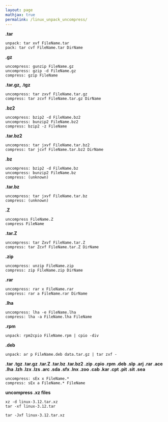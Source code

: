 ```yaml
---
layout: page
mathjax: true
permalink: /linux_unpack_uncompress/
---
```


**.tar**

```shell
unpack: tar xvf FileName.tar
pack: tar cvf FileName.tar DirName
```

**.gz**

```shell
uncompress: gunzip FileName.gz
uncompress: gzip -d FileName.gz
compress: gzip FileName
```

**.tar.gz, .tgz**

```shell
uncompress: tar zxvf FileName.tar.gz
compress: tar zcvf FileName.tar.gz DirName
```

**.bz2**
```shell
uncompress: bzip2 -d FileName.bz2
uncompress: bunzip2 FileName.bz2
compress: bzip2 -z FileName
```

**.tar.bz2**

```shell
uncompress: tar jxvf FileName.tar.bz2
compress: tar jcvf FileName.tar.bz2 DirName
```

**.bz**

```shell
uncompress: bzip2 -d FileName.bz
uncompress: bunzip2 FileName.bz
compress: (unknown)
```

**.tar.bz**

```shell
uncompress: tar jxvf FileName.tar.bz
compress: (unknown)
```

**.Z**

```shell
uncompress FileName.Z
compress FileName
```

**.tar.Z**

```shell
uncompress: tar Zxvf FileName.tar.Z
compress: tar Zcvf FileName.tar.Z DirName
```

**.zip**

```shell
uncompress: unzip FileName.zip
compress: zip FileName.zip DirName
```

**.rar**

```shell
uncompress: rar x FileName.rar
compress: rar a FileName.rar DirName
```

**.lha**

```shell
uncompress: lha -e FileName.lha
compress: lha -a FileName.lha FileName
```

**.rpm**

```shell
unpack: rpm2cpio FileName.rpm | cpio -div
```

**.deb**

```shell
unpack: ar p FileName.deb data.tar.gz | tar zxf -
```

**.tar .tgz .tar.gz .tar.Z .tar.bz .tar.bz2 .zip .cpio .rpm .deb .slp .arj .rar .ace .lha .lzh .lzx .lzs .arc .sda .sfx .lnx .zoo .cab .kar .cpt .pit .sit .sea**

```shell
uncompress: sEx x FileName.*
compress: sEx a FileName.* FileName
```

**uncompress .xz files**

```shell
xz -d linux-3.12.tar.xz
tar -xf linux-3.12.tar
```
```shell
tar -Jxf linux-3.12.tar.xz
```
